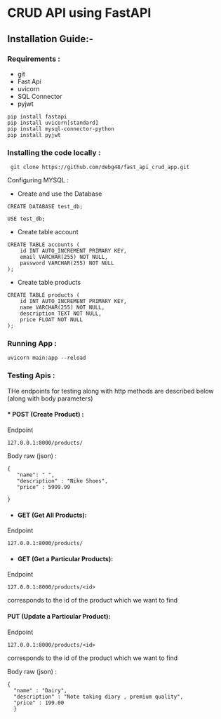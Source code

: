 # CRUD API using FastAPI


## Installation Guide:-


### Requirements :
 * git
 * Fast Api
 * uvicorn
 * SQL Connector
 * pyjwt
 
``` pip install fastapi ```<br>
``` pip install uvicorn[standard] ```<br>
``` pip install mysql-connector-python ```<br>
``` pip install pyjwt ```<br>

### Installing the code locally :

``` git clone https://github.com/debg48/fast_api_crud_app.git```


Configuring MYSQL :

* Create and use the Database
``` 
CREATE DATABASE test_db;
```

```
USE test_db;
```

* Create table account

``` 
CREATE TABLE accounts (
    id INT AUTO_INCREMENT PRIMARY KEY,
    email VARCHAR(255) NOT NULL,
    password VARCHAR(255) NOT NULL
);
```


* Create table products 

``` 
CREATE TABLE products (
    id INT AUTO_INCREMENT PRIMARY KEY,
    name VARCHAR(255) NOT NULL,
    description TEXT NOT NULL,
    price FLOAT NOT NULL
);
```

### Running App : 

``` uvicorn main:app --reload ```


### Testing Apis :

THe endpoints for testing along with http methods are described below (along with body parameters)

#### * POST (Create Product) :

Endpoint

 ```127.0.0.1:8000/products/```
 
 Body raw (json) :
 
 ```
 {
    "name": " ",
    "description" : "Nike Shoes",
    "price" : 5999.99
    
}
 ```

* ####  GET (Get All Products):

Endpoint

 ```127.0.0.1:8000/products/```
 
 
* #### GET (Get a Particular Products):

Endpoint

 ```127.0.0.1:8000/products/<id>```
 
 <id> corresponds to the id of the product which we want to find 
 
 #### PUT (Update a Particular Product):
 
 Endpoint

  ```127.0.0.1:8000/products/<id>```
 
 <id> corresponds to the id of the product which we want to find 
  
  Body raw (json) :
  
  ```
  {
    "name" : "Dairy",
    "description" : "Note taking diary , premium quality",
    "price" : 199.00
    }
  ```
